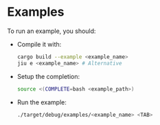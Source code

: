 # Examples

To run an example, you should:

- Compile it with:
    ```bash
    cargo build --example <example_name>
    jiu e <example_name> # Alternative
    ```
- Setup the completion:
    ```bash
    source <(COMPLETE=bash <example_path>)
    ```
- Run the example:
    ```bash
    ./target/debug/examples/<example_name> <TAB>
    ```
